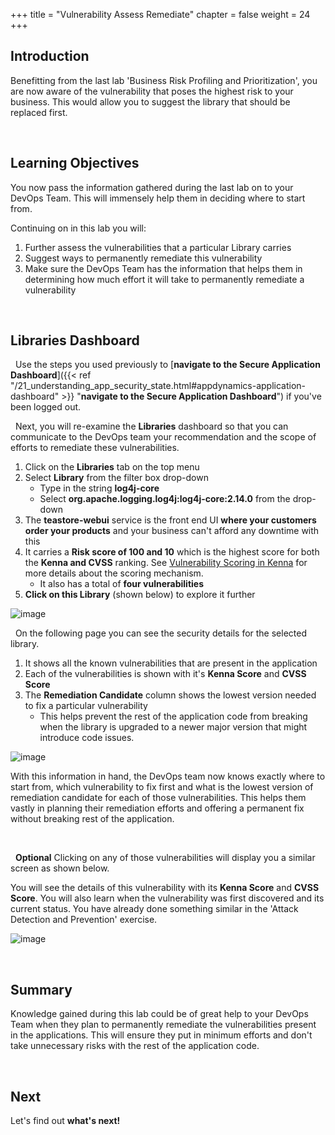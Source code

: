 +++
title = "Vulnerability Assess Remediate"
chapter = false
weight = 24
+++


## Introduction

Benefitting from the last lab 'Business Risk Profiling and Prioritization', you are now aware of the vulnerability that poses the highest risk to your business. This would allow you to suggest the library that should be replaced first.

<br>

## Learning Objectives

You now pass the information gathered during the last lab on to your DevOps Team. This will immensely help them in deciding where to start from. 

Continuing on in this lab you will: 

1. Further assess the vulnerabilities that a particular Library carries
2. Suggest ways to permanently remediate this vulnerability
3. Make sure the DevOps Team has the information that helps them in determining how much effort it will take to permanently remediate a vulnerability

<br>

## Libraries Dashboard

<span style="color: #143c76;"><i class='fas fa-circle fa-sm'></i></span>&nbsp; Use the steps you used previously to [**navigate to the Secure Application Dashboard**]({{< ref "/21_understanding_app_security_state.html#appdynamics-application-dashboard" >}} "**navigate to the Secure Application Dashboard**") if you've been logged out.


<span style="color: #143c76;"><i class='fas fa-circle fa-sm'></i></span>&nbsp; Next, you will re-examine the **Libraries** dashboard so that you can communicate to the DevOps team your recommendation and the scope of efforts to remediate these vulnerabilities.

1. Click on the **Libraries** tab on the top menu
2. Select **Library** from the filter box drop-down
   - Type in the string **log4j-core**
   - Select **org.apache.logging.log4j:log4j-core:2.14.0** from the drop-down
3. The **teastore-webui** service is the front end UI **where your customers order your products** and your business can't afford any downtime with this
4. It carries a **Risk score of 100 and 10** which is the highest score for both the **Kenna and CVSS** ranking. See [Vulnerability Scoring in Kenna](https://help.kennasecurity.com/hc/en-us/articles/360026160592-Vulnerability-Scoring-in-Kenna) for more details about the scoring mechanism.
   - It also has a total of **four vulnerabilities** 
5. **Click on this Library** (shown below) to explore it further


![image](/images/20_hands_on/assess_remediate_01_B.png)


<span style="color: #143c76;"><i class='fas fa-circle fa-sm'></i></span>&nbsp; On the following page you can see the security details for the selected library.

1. It shows all the known vulnerabilities that are present in the application
2. Each of the vulnerabilities is shown with it's **Kenna Score** and **CVSS Score** 
3. The **Remediation Candidate** column shows the lowest version needed to fix a particular vulnerability
   - This helps prevent the rest of the application code from breaking when the library is upgraded to a newer major version that might introduce code issues.

![image](/images/20_hands_on/assess_remediate_02_B.png)

With this information in hand, the DevOps team now knows exactly where to start from, which vulnerability to fix first and what is the lowest version of remediation candidate for each of those vulnerabilities. This helps them vastly in planning their remediation efforts and offering a permanent fix without breaking rest of the application.

<br>


<span style="color: #143c76;"><i class='fas fa-circle fa-sm'></i></span>&nbsp; **Optional** Clicking on any of those vulnerabilities will display you a similar screen as shown below.

You will see the details of this vulnerability with its **Kenna Score** and **CVSS Score**. You will also learn when the vulnerability was first discovered and its current status. You have already done something similar in the 'Attack Detection and Prevention' exercise.

![image](/images/20_hands_on/assess_remediate_03.png)

<br>


## Summary

Knowledge gained during this lab could be of great help to your DevOps Team when they plan to permanently remediate the vulnerabilities present in the applications. This will ensure they put in minimum efforts and don't take unnecessary risks with the rest of the application code.

<br>

## Next <span style="color: #143c76;"><i class='fas fa-cog fa-spin fa-sm'></i></span>&nbsp;

Let's find out **what's next!**

<br>